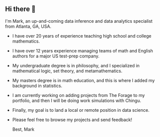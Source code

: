 ## Hi there 👋

I'm Mark, an up-and-coming data inference and data analytics specialist from Atlanta, GA, USA.

- I have over 20 years of experience teaching high school and college mathematics.
- I have over 12 years experience managing teams of math and English authors for a major US test-prep company.
- My undergraduate degree is in philosophy, and I specialized in mathematical logic, set theory, and metamathematics.
- My masters degree is in math education, and this is where I added my background in statistics.
- I am currently working on adding projects from The Forage to my portfolio, and then I will be doing work simulations with Chingu.
- Finally, my goal is to land a local or remote position in data science.

- Please feel free to browse my projects and send feedback!

  Best,
  Mark

<!--
**markcoty/markcoty** is a ✨ _special_ ✨ repository because its `README.md` (this file) appears on your GitHub profile.

Here are some ideas to get you started:

- 🔭 I’m currently working on ...
- 🌱 I’m currently learning ...
- 👯 I’m looking to collaborate on ...
- 🤔 I’m looking for help with ...
- 💬 Ask me about ...
- 📫 How to reach me: ...
- 😄 Pronouns: ...
- ⚡ Fun fact: ...
-->
